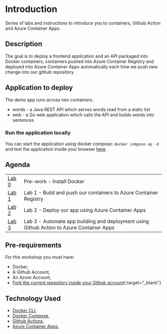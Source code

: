 # Introduction

Series of labs and instructions to introduce you to containers, Github Action and Azure Container Apps.

## Description

The goal is to deploy a frontend application and an API packaged into Docker containers, containers pushed into Azure Container Registry and deployed into Azure Container Apps automatically each time we push new change into our github repository.

## Application to deploy

The demo app runs across two containers:

* words - a Java REST API which serves words read from a static list
* web - a Go web application which calls the API and builds words into sentences

### Run the application locally

You can start the application using docker compose: `docker compose up -d` and test the application inside your browser [here](http://localhost:8080).

## Agenda

|  |  |
| :--- | :--- |
| [Lab 0](lab-0/README.md) | Pre-work - Install Docker |
| [Lab 1](lab-1/README.md) | Lab 1 - Build and push our containers to Azure Container Registry |
| [Lab 2](lab-2/README.md) | Lab 2 - Deploy our app using Azure Container Apps |
| [Lab 3](lab-3/README.md) | Lab 3 - Automate app building and deployment using Github Action to Azure Container Apps |

<!-- | [Lab 4](lab-4/README.md) | Lab 4 - Creating a Kubernetes Cluster using Azure AKS |
| [Lab 5](lab-5/README.md) | Lab 5 - Configuring an Ingress Controller using nginx and Let's Encrypt |
| [Lab 6](lab-6/README.md) | Lab 6 - Deploy our application into AKS using Github Action | -->

## Pre-requirements

For this workshop you must have:

* Docker,
* A Github Account,
* An Azure Account,
* [Fork the current repository inside your Github account](https://github.com/jmaitrehenry/ga2022/fork){:target="_blank"}

## Technology Used

* [Docker CLI](https://docs.docker.com/engine/reference/commandline/cli/),
* [Docker Compose](https://docs.docker.com/compose/),
* [Github Actions](https://docs.github.com/en/actions),
* [Azure Container Apps](https://docs.microsoft.com/en-us/azure/container-apps/),
